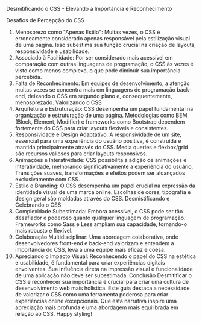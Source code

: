 Desmitificando o CSS - Elevando a Importância e Reconhecimento


Desafios de Percepção do CSS
1. Menosprezo como "Apenas Estilo":
Muitas vezes, o CSS é erroneamente considerado apenas responsável pela estilização visual de uma página. Isso subestima sua função crucial na criação de layouts, responsividade e usabilidade.
2. Associado à Facilidade:
Por ser considerado mais acessível em comparação com outras linguagens de programação, o CSS às vezes é visto como menos complexo, o que pode diminuir sua importância percebida.
3. Falta de Reconhecimento:
Em equipes de desenvolvimento, a atenção muitas vezes se concentra mais em linguagens de programação back-end, deixando o CSS em segundo plano e, consequentemente, menosprezado.
Valorizando o CSS
1. Arquitetura e Estruturação:
CSS desempenha um papel fundamental na organização e estruturação de uma página. Metodologias como BEM (Block, Element, Modifier) e frameworks como Bootstrap dependem fortemente do CSS para criar layouts flexíveis e consistentes.
2. Responsividade e Design Adaptativo:
A responsividade de um site, essencial para uma experiência do usuário positiva, é construída e mantida principalmente através do CSS. Media queries e flexbox/grid são recursos valiosos para criar layouts responsivos.
3. Animações e Interatividade:
CSS possibilita a adição de animações e interatividade, melhorando significativamente a experiência do usuário. Transições suaves, transformações e efeitos podem ser alcançados exclusivamente com CSS.
4. Estilo e Branding:
O CSS desempenha um papel crucial na expressão da identidade visual de uma marca online. Escolhas de cores, tipografia e design geral são moldadas através do CSS.
Desmistificando e Celebrando o CSS
1. Complexidade Subestimada:
Embora acessível, o CSS pode ser tão desafiador e poderoso quanto qualquer linguagem de programação. Frameworks como Sass e Less ampliam sua capacidade, tornando-o mais robusto e flexível.
2. Colaboração Multidisciplinar:
Uma abordagem colaborativa, onde desenvolvedores front-end e back-end valorizam e entendem a importância do CSS, leva a uma equipe mais eficaz e coesa.
3. Apreciando o Impacto Visual:
Reconhecendo o papel do CSS na estética e usabilidade, é fundamental para criar experiências digitais envolventes. Sua influência direta na impressão visual e funcionalidade de uma aplicação não deve ser subestimada.
Conclusão
Desmitificar o CSS e reconhecer sua importância é crucial para criar uma cultura de desenvolvimento web mais holística. Este guia destaca a necessidade de valorizar o CSS como uma ferramenta poderosa para criar experiências online excepcionais. Que esta narrativa inspire uma apreciação mais profunda e uma abordagem mais equilibrada em relação ao CSS. Happy styling!
